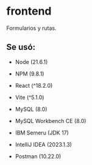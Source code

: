 # frontend
Formularios y rutas.

Se usó:
---
* Node (21.6.1)
* NPM (9.8.1)
* React (^18.2.0)
* Vite (^5.1.0)

* MySQL (8.0)
* MySQL Workbench CE (8.0)

* IBM Semeru (JDK 17)
* IntelliJ IDEA (2023.1.3)
* Postman (10.22.0)

